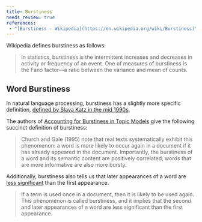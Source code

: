 ```yaml
---
title: Burstiness
needs_review: true
references:
 - "[Burstiness - Wikipedia](https://en.wikipedia.org/wiki/Burstiness)"
---
```

Wikipedia defines burstiness as follows:

> In statistics, burstiness is the intermittent increases and decreases in activity or frequency of an event. One of measures of burstiness is the Fano factor—a ratio between the variance and mean of counts.

## Word Burstiness
In natural language processing, burstiness has a slightly more specific definition,
[defined by Slava Katz in the mid 1990s][2].

The authors of [Accounting for Burstiness in Topic Models][1] give the following succinct definition
of burstiness:

> Church and Gale (1995) note that real texts systematically exhibit this phenomenon: a word is more likely to occur again in a document if it has already appeared in the document. Importantly, the burstiness of a word and its semantic content are positively correlated; words that are more informative are also more bursty.

Additionally, burstiness also tells us that later appearances of a word are [less significant][3]
than the first appearance.
> If a term is used once in a document, then it is likely to be used again. This phenomenon is called burstiness, and it implies that the second and later appearances of a word are less significant than the first appearance.

[1]: https://web.stanford.edu/~gdoyle/papers/doyle-elkan-2009-icml-paper.pdf
[2]: http://dl.acm.org/citation.cfm?id=974690
[3]: http://cseweb.ucsd.edu/~elkan/perplexity.html